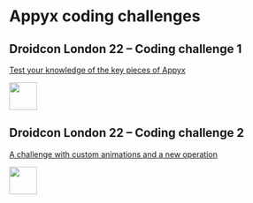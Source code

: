 # Appyx coding challenges

## Droidcon London 22 – Coding challenge 1

[Test your knowledge of the key pieces of Appyx](https://github.com/bumble-tech/dcldn22-challenge/tree/main/Challenge1)

<img src="https://camo.githubusercontent.com/aa0c9accaaf6aadc2ab0cfac4c43b194e31a6571f90d381ee7f7fd7f6acc8bcd/68747470733a2f2f692e696d6775722e636f6d2f777844716747652e676966" width="50">


## Droidcon London 22 – Coding challenge 2

[A challenge with custom animations and a new operation](https://github.com/bumble-tech/dcldn22-challenge/tree/main/Challenge2)

<img src="https://camo.githubusercontent.com/067dc79e29d889b70d3a2f6f0b7bdc42ab268352387f02d77e87e0f0aab4bb52/68747470733a2f2f692e696d6775722e636f6d2f50394e4275696a2e676966" width="50">
